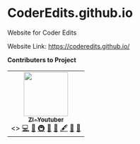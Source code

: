 # CoderEdits.github.io
Website for Coder Edits

Website Link: https://coderedits.github.io/

**Contributers to Project**

<table>
  <tr>
    <td align="center"><a href="http://github.com/ZI-Youtuber/"><img src="https://avatars.githubusercontent.com/u/82158378?v=4" width="100px;" alt=""/><br /><sub><b>ZI-Youtuber</b></sub></a><br/><></a> <a href="https://github.com/CodeEdits/CodeEdits.github.io/commits?author=ZI-Youtuber" title="Code">💻</a> <a href="#design-Shluffy" title="Design">🎨</a> <a href="#infra-Shluffy" title="Infrastructure (Hosting, Build-Tools, etc)">🚇</a> <a href="https://github.com/Scratch-Bookmarklets/Scratch-Bookmarklets.github.io/issues?q=author%3AShluffy" title="Bug reports">🐛</a> <a href="#ideas-Shluffy" title="Ideas, Planning, & Feedback">🤔</a> <a href="#content-Shluffy" title="Content">🖋</a> <a href="#maintenance-Shluffy" title="Maintenance">🚧</a> <a href="#projectManagement-Shluffy" title="Project Management">📆</a></td>
    <tr>
<table>
